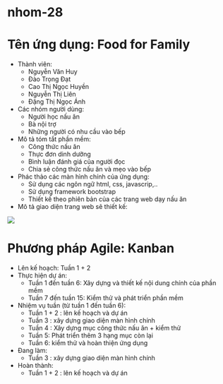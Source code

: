 # nhom-28
# Tên ứng dụng: Food for Family
- Thành viên:
  + Nguyễn Văn Huy
  + Đào Trọng Đạt
  + Cao Thị Ngọc Huyền
  + Nguyễn Thị Liên
  + Đặng Thị Ngọc Ánh
- Các nhóm người dùng: 
  + Người học nấu ăn
  + Bà nội trợ
  + Những người có nhu cầu vào bếp
- Mô tả tóm tắt phần mềm:
  + Công thức nấu ăn
  + Thực đơn dinh dưỡng
  + Bình luận đánh giá của người đọc
  + Chia sẻ công thức nấu ăn và mẹo vào bếp
- Phác thảo các màn hình chính của ứng dụng:
  + Sử dụng các ngôn ngữ html, css, javascrip,..
  + Sử dụng framework bootstrap
  + Thiết kế theo phiên bản của các trang web dạy nấu ăn 
- Mô tả giao diện trang web sẽ thiết kế:
<img src="https://www140.lunapic.com/do-not-link-here-use-hosting-instead/155051460936552344?7650908381">

# Phương pháp Agile: Kanban
- Lên kế hoạch: Tuần 1 + 2
- Thực hiện dự án:
  + Tuần 1 đến tuần 6: Xây dựng và thiết kế nội dung chính của phần mềm
  + Tuần 7 đến tuần 15: Kiểm thử và phát triển phần mềm
- Nhiệm vụ tuần (từ tuần 1 đến tuần 6):
  + Tuần 1 + 2 : lên kế hoạch và dự án
  + Tuần 3 : xây dựng giao diện màn hình chính
  + Tuần 4 : Xây dựng mục công thức nấu ăn + kiểm thử
  + Tuần 5: Phát triển thêm 3 hạng mục còn lại
  + Tuần 6: kiểm thử và hoàn thiện ứng dụng
- Đang làm:
  + Tuần 3 : xây dựng giao diện màn hình chính
- Hoàn thành:
  + Tuần 1 + 2 : lên kế hoạch và dự án
